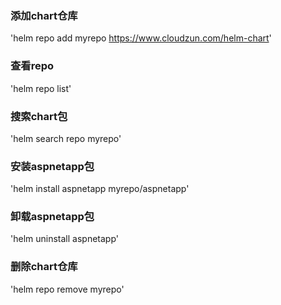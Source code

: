 ### 添加chart仓库
'helm repo add myrepo https://www.cloudzun.com/helm-chart'

### 查看repo
'helm repo list'

### 搜索chart包
'helm search repo myrepo'

### 安装aspnetapp包
'helm install aspnetapp myrepo/aspnetapp'

### 卸载aspnetapp包
'helm uninstall aspnetapp'

### 删除chart仓库
'helm repo remove myrepo'
